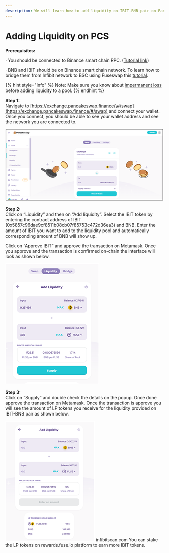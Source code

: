 ```yaml
---
description: We will learn how to add liquidity on IBIT-BNB pair on Pancakeswap.
---
```


# Adding Liquidity on PCS

**Prerequisites:**

·        You should be connected to Binance smart chain RPC. \([Tutorial link](https://academy.binance.com/en/articles/connecting-metamask-to-binance-smart-chain)\)

·        BNB and IBIT should be on Binance smart chain network. To learn how to bridge them from Infibit network to BSC using Fuseswap this [tutorial](https://docs.infibitscan.com/the-fuse-chain/token-bridges/transfer-fuse-using-bridge-on-fuseswap).

{% hint style="info" %}
Note: Make sure you know about [impermanent loss](https://academy.binance.com/en/articles/impermanent-loss-explained) before adding liquidity to a pool.
{% endhint %}

**Step 1:**  
Navigate to [https://exchange.pancakeswap.finance/\#/swap](https://exchange.pancakeswap.finance/#/swap) and connect your wallet. Once you connect, you should be able to see your wallet address and see the network you are connected to.

![](../.gitbook/assets/image%20%2810%29.png)


  
**Step 2:**  
Click on “Liquidity” and then on “Add liquidity”. Select the IBIT token by entering the contract address of IBIT \(0x5857c96dae9cf8511b08cb07f85753c472d36ea3\) and BNB. Enter the amount of IBIT you want to add to the liquidity pool and automatically corresponding amount of BNB will show up.  
  
 Click on “Approve IBIT” and approve the transaction on Metamask. Once you approve and the transaction is confirmed on-chain the interface will look as shown below.

![](../.gitbook/assets/image%20%289%29.png)

**Step 3:**  
Click on “Supply” and double check the details on the popup. Once done approve the transaction on Metamask. Once the transaction is approve you will see the amount of LP tokens you receive for the liquidity provided on IBIT-BNB pair as shown below.

![](../.gitbook/assets/image%20%2811%29.png)
infibitscan.com
You can stake the LP tokens on rewards.fuse.io platform to earn more IBIT tokens.

